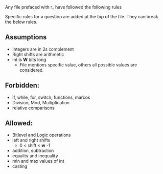 Any file prefaced with r_ have followed the following rules 

Specific rules for a question are added at the top of the file. They 
can break the below rules.

## Assumptions 
  - Integers are in 2s complement
  - Right shifts are arithmetic
  - int is **W** bits long
    - File mentions specific value, others all possible values are considered.

## Forbidden:
  - if, while, for, switch, functions, marcos
  - Division, Mod, Multiplication
  - relative comparisons

## Allowed:
  - Bitlevel and Logic operations
  - left and right shifts
    - 0 < shift < **w** -1
  - addition, subtraction
  -  equality and inequality
  - min and max values of int
  - casting
